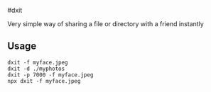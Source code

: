 #dxit

Very simple way of sharing a file or directory with a friend instantly

## Usage

```
dxit -f myface.jpeg
dxit -d ./myphotos
dxit -p 7000 -f myface.jpeg
npx dxit -f myface.jpeg
```
